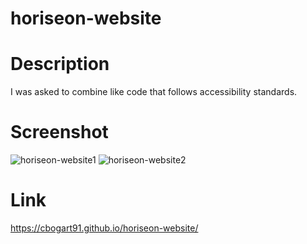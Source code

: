# horiseon-website
# Description
I was asked to combine like code that follows accessibility standards.

# Screenshot
![horiseon-website1](https://github.com/cbogart91/horiseon-website/assets/166065354/f9e5c30e-b112-4f12-a011-d444c1d60419)
![horiseon-website2](https://github.com/cbogart91/horiseon-website/assets/166065354/bcd3a161-373d-4c60-854e-ae8830502615)

# Link 
https://cbogart91.github.io/horiseon-website/
